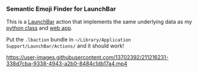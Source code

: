 
### Semantic Emoji Finder for LaunchBar

This is a [LaunchBar](https://www.obdev.at/products/launchbar) action that implements the same underlying data as my [python class](https://github.com/astrowonk/emoji_finder) and [web app](http://marcoshuerta.com/dash/emoji_finder/).

Put the `.lbaction` bundle in `~/Library/Application Support/LaunchBar/Actions/` and it should work! 


https://user-images.githubusercontent.com/13702392/211216231-338d7cba-9338-4943-a2b0-8484c1db17a4.mp4

